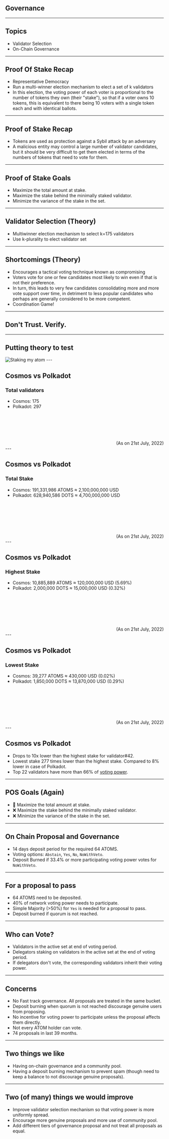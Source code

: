 <!-- .slide: data-background-color="#8D3AED" -->

## Governance

<!-- **Goal:** Evaluate the use of governance in this project; name at least two things you like and two things you would want to improve. -->

<!-- - How does this project solve the collective decision making problem? -->

<!-- - What are the structures of governance in this project? How are changes proposed and voted on? -->

<!-- - What voting mechanisms are used in this project? -->

<!-- - Who is allowed to vote in this project? What are the voting criteria? -->

---

## Topics

- Validator Selection
- On-Chain Governance

---

## Proof Of Stake Recap
- Representative Democracy
- Run a multi-winner election mechanism to elect a set of k validators
- In this election, the voting power of each voter is proportional to the number of tokens they own (their "stake"), so that if a voter owns 10 tokens, this is equivalent to there being 10 voters with a single token each and with identical ballots.

---

## Proof of Stake Recap
- Tokens are used as protection against a Sybil attack by an adversary
- A malicious entity may control a large number of validator candidates, but it should be very difficult to get them elected in terms of the numbers of tokens that need to vote for them.
---

## Proof of Stake Goals
- Maximize the total amount at stake.
- Maximize the stake behind the minimally staked validator.
- Minimize the variance of the stake in the set.
---
## Validator Selection (Theory)
- Multiwinner election mechanism to select k=175 validators
- Use k-plurality to elect validator set
---

## Shortcomings (Theory)
- Encourages a tactical voting technique known as compromising
- Voters vote for one or few candidates most likely to win even if that is not their preference. 
- In turn, this leads to very few candidates consolidating more and more vote support over time, in detriment to less popular candidates who perhaps are generally considered to be more competent.
- Coordination Game!
---

## Don't Trust. Verify.
---
## Putting theory to test
<img src="../../assets/img/3-Governance/Atom-staking.png" alt="Staking my atom">
---

## Cosmos vs Polkadot
### Total validators
- Cosmos: 175
- Polkadot: 297  
</br></br></br></br></br>
<div style="text-align: right"> (As on 21st July, 2022) </div>
---

## Cosmos vs Polkadot
### Total Stake
- Cosmos: 191,331,986 ATOMS ≈ 2,100,000,000 USD
- Polkadot: 628,940,586 DOTS ≈ 4,700,000,000 USD
  
</br></br></br></br></br>
<div style="text-align: right"> (As on 21st July, 2022) </div>
---

## Cosmos vs Polkadot
### Highest Stake
- Cosmos: 10,885,889 ATOMS ≈ 120,000,000 USD (5.69%)
- Polkadot: 2,000,000 DOTS ≈ 15,000,000 USD (0.32%)
    
</br></br></br></br></br>
<div style="text-align: right"> (As on 21st July, 2022) </div>
---

## Cosmos vs Polkadot
### Lowest Stake
- Cosmos: 39,277 ATOMS ≈ 430,000 USD (0.02%)
- Polkadot: 1,850,000 DOTS ≈ 13,870,000 USD (0.29%)
  
</br></br></br></br></br>
<div style="text-align: right"> (As on 21st July, 2022) </div>
---


## Cosmos vs Polkadot
- Drops to 10x lower than the highest stake for validator#42.
- Lowest stake 277 times lower than the highest stake. Compared to 8% lower in case of Polkadot.
- Top 22 validators have more than 66% of [voting power](https://www.mintscan.io/cosmos/validators).

---
## POS Goals (Again)
- 🤔 Maximize the total amount at stake.
- ❌ Maximize the stake behind the minimally staked validator.
- ❌ Minimize the variance of the stake in the set.
---
## On Chain Proposal and Governance
- 14 days deposit period for the required 64 ATOMS.
- Voting options: `Abstain`, `Yes`, `No`, `NoWithVeto`.
- Deposit Burned if 33.4% or more participating voting power votes for `NoWithVeto`.

---

## For a proposal to pass
- 64 ATOMS need to be deposited.
- 40% of network voting power needs to participate.
- Simple Majority (>50%) for `Yes` is needed for a proposal to pass.
- Deposit burned if quorum is not reached.

---

## Who can Vote?
- Validators in the active set at end of voting period.
- Delegators staking on validators in the active set at the end of voting period.
- If delegators don't vote, the corresponding validators inherit their voting power.
---
## Concerns
- No Fast track governance. All proposals are treated in the same bucket.
- Deposit burning when quorum is not reached discourage genuine users from proposing. 
- No incentive for voting power to participate unless the proposal affects them directly.
- Not every ATOM holder can vote.
- 74 proposals in last 39 months.
---

## Two things we like
- Having on-chain governance and a community pool.
- Having a deposit burning mechanism to prevent spam (though need to keep a balance to not discourage genuine proposals).

---
## Two (of many) things we would improve
- Improve validator selection mechanism so that voting power is more uniformly spread.
- Encourage more genuine proposals and more use of community pool.
- Add different tiers of governance proposal and not treat all proposals as equal.

<!-- ## Notes -->

<!-- > Governance -->
<!-- - 64 atoms deposit -->
<!-- - anyone can deposit -->
<!-- - Options: Abstain, Yes, No, NoWithVeto -->
<!-- - Minimum voting power 40% required -->
<!-- - if 33.4% Veto, deposit is burned -->
<!-- - fixed 14 day voting period -->
<!-- - Only validators and delegators in active set has voting power -->
<!-- - Total validators 175 -->
